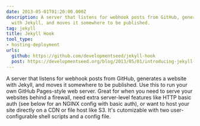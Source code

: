 ```yaml
---
date: 2013-05-01T01:20:00.000Z
description: A server that listens for webhook posts from GitHub, generates a website
  with Jekyll, and moves it somewhere to be published.
tag: jekyll
title: Jekyll Hook
tool_type:
- hosting-deployment
urls:
  github: https://github.com/developmentseed/jekyll-hook
  post: https://developmentseed.org/blog/2013/05/01/introducing-jekyll-hook/
---
```


A server that listens for webhook posts from GitHub, generates a website with Jekyll, and moves it somewhere to be published. Use this to run your own GitHub Pages-style web server. Great for when you need to serve your websites behind a firewall, need extra server-level features like HTTP basic auth (see below for an NGINX config with basic auth), or want to host your site directly on a CDN or file host like S3. It's cutomizable with two user-configurable shell scripts and a config file.




